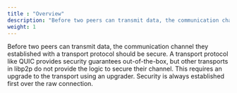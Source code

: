 ```yaml
---
title : "Overview"
description: "Before two peers can transmit data, the communication channel they established with a transport protocol should be secure. Learn about secure channels in libp2p."
weight: 1
---
```


Before two peers can transmit data, the communication channel they established
with a transport protocol should be secure. A transport protocol like QUIC provides
security guarantees out-of-the-box, but other transports in libp2p do not provide
the logic to secure their channel. This requires an upgrade to the transport using an
upgrader. Security is always established first over the raw connection.
